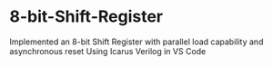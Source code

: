 # 8-bit-Shift-Register
Implemented an 8-bit Shift Register with parallel load capability and asynchronous reset 
Using Icarus Verilog in VS Code
